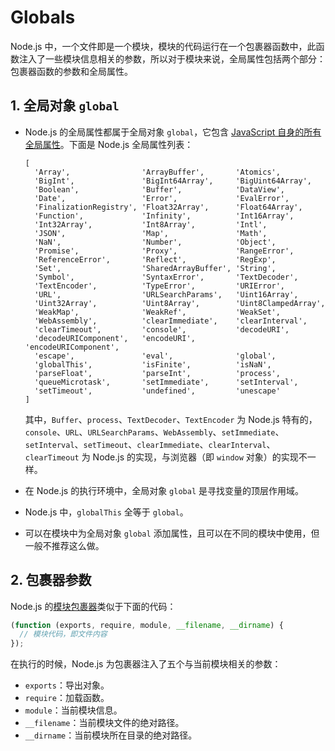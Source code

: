 # Globals

Node.js 中，一个文件即是一个模块，模块的代码运行在一个包裹器函数中，此函数注入了一些模块信息相关的参数，所以对于模块来说，全局属性包括两个部分：包裹器函数的参数和全局属性。

## 1. 全局对象 `global`

- Node.js 的全局属性都属于全局对象 `global`，它包含 [JavaScript 自身的所有全局属性](https://developer.mozilla.org/en-US/docs/Web/JavaScript/Reference/Global_Objects)。下面是 Node.js 全局属性列表：

  ```
  [
    'Array',                'ArrayBuffer',       'Atomics',
    'BigInt',               'BigInt64Array',     'BigUint64Array',
    'Boolean',              'Buffer',            'DataView',
    'Date',                 'Error',             'EvalError',
    'FinalizationRegistry', 'Float32Array',      'Float64Array',
    'Function',             'Infinity',          'Int16Array',
    'Int32Array',           'Int8Array',         'Intl',
    'JSON',                 'Map',               'Math',
    'NaN',                  'Number',            'Object',
    'Promise',              'Proxy',             'RangeError',
    'ReferenceError',       'Reflect',           'RegExp',
    'Set',                  'SharedArrayBuffer', 'String',
    'Symbol',               'SyntaxError',       'TextDecoder',
    'TextEncoder',          'TypeError',         'URIError',
    'URL',                  'URLSearchParams',   'Uint16Array',
    'Uint32Array',          'Uint8Array',        'Uint8ClampedArray',
    'WeakMap',              'WeakRef',           'WeakSet',
    'WebAssembly',          'clearImmediate',    'clearInterval',
    'clearTimeout',         'console',           'decodeURI',
    'decodeURIComponent',   'encodeURI',         'encodeURIComponent',
    'escape',               'eval',              'global',
    'globalThis',           'isFinite',          'isNaN',
    'parseFloat',           'parseInt',          'process',
    'queueMicrotask',       'setImmediate',      'setInterval',
    'setTimeout',           'undefined',         'unescape'
  ]
  ```

  其中，`Buffer`、`process`、`TextDecoder`、`TextEncoder` 为 Node.js 特有的，`console`、`URL`、`URLSearchParams`、`WebAssembly`、`setImmediate`、`setInterval`、`setTimeout`、`clearImmediate`、`clearInterval`、`clearTimeout` 为 Node.js 的实现，与浏览器（即 `window` 对象）的实现不一样。

- 在 Node.js 的执行环境中，全局对象 `global` 是寻找变量的顶层作用域。

- Node.js 中，`globalThis` 全等于 `global`。

- 可以在模块中为全局对象 `global` 添加属性，且可以在不同的模块中使用，但一般不推荐这么做。

## 2. 包裹器参数

Node.js 的[模块包裹器](https://github.com/nodejs/node/blob/v14.x/lib/internal/modules/cjs/loader.js#L184)类似于下面的代码：

```js
(function (exports, require, module, __filename, __dirname) {
  // 模块代码，即文件内容
});
```

在执行的时候，Node.js 为包裹器注入了五个与当前模块相关的参数：

- `exports`：导出对象。
- `require`：加载函数。
- `module`：当前模块信息。
- `__filename`：当前模块文件的绝对路径。
- `__dirname`：当前模块所在目录的绝对路径。

